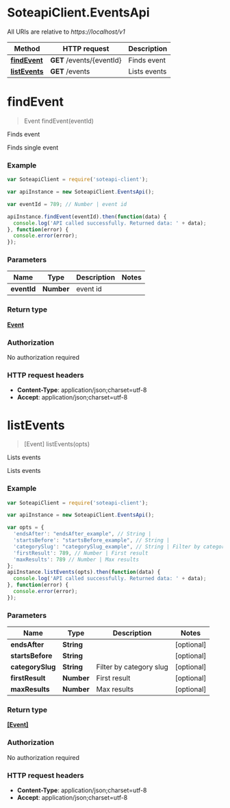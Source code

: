 # SoteapiClient.EventsApi

All URIs are relative to *https://localhost/v1*

Method | HTTP request | Description
------------- | ------------- | -------------
[**findEvent**](EventsApi.md#findEvent) | **GET** /events/{eventId} | Finds event
[**listEvents**](EventsApi.md#listEvents) | **GET** /events | Lists events


<a name="findEvent"></a>
# **findEvent**
> Event findEvent(eventId)

Finds event

Finds single event 

### Example
```javascript
var SoteapiClient = require('soteapi-client');

var apiInstance = new SoteapiClient.EventsApi();

var eventId = 789; // Number | event id

apiInstance.findEvent(eventId).then(function(data) {
  console.log('API called successfully. Returned data: ' + data);
}, function(error) {
  console.error(error);
});

```

### Parameters

Name | Type | Description  | Notes
------------- | ------------- | ------------- | -------------
 **eventId** | **Number**| event id | 

### Return type

[**Event**](Event.md)

### Authorization

No authorization required

### HTTP request headers

 - **Content-Type**: application/json;charset=utf-8
 - **Accept**: application/json;charset=utf-8

<a name="listEvents"></a>
# **listEvents**
> [Event] listEvents(opts)

Lists events

Lists events 

### Example
```javascript
var SoteapiClient = require('soteapi-client');

var apiInstance = new SoteapiClient.EventsApi();

var opts = { 
  'endsAfter': "endsAfter_example", // String | 
  'startsBefore': "startsBefore_example", // String | 
  'categorySlug': "categorySlug_example", // String | Filter by category slug
  'firstResult': 789, // Number | First result
  'maxResults': 789 // Number | Max results
};
apiInstance.listEvents(opts).then(function(data) {
  console.log('API called successfully. Returned data: ' + data);
}, function(error) {
  console.error(error);
});

```

### Parameters

Name | Type | Description  | Notes
------------- | ------------- | ------------- | -------------
 **endsAfter** | **String**|  | [optional] 
 **startsBefore** | **String**|  | [optional] 
 **categorySlug** | **String**| Filter by category slug | [optional] 
 **firstResult** | **Number**| First result | [optional] 
 **maxResults** | **Number**| Max results | [optional] 

### Return type

[**[Event]**](Event.md)

### Authorization

No authorization required

### HTTP request headers

 - **Content-Type**: application/json;charset=utf-8
 - **Accept**: application/json;charset=utf-8

